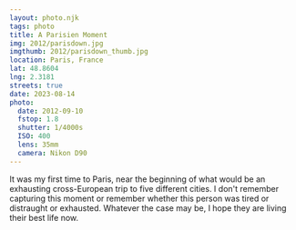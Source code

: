 ```yaml
---
layout: photo.njk
tags: photo
title: A Parisien Moment
img: 2012/parisdown.jpg
imgthumb: 2012/parisdown_thumb.jpg
location: Paris, France
lat: 48.8604
lng: 2.3181
streets: true
date: 2023-08-14
photo:
  date: 2012-09-10
  fstop: 1.8
  shutter: 1/4000s
  ISO: 400
  lens: 35mm
  camera: Nikon D90
---
```


It was my first time to Paris, near the beginning of what would be an exhausting cross-European trip to five different cities. 
I don't remember capturing this moment or remember whether this person was tired or distraught or exhausted. Whatever the case
may be, I hope they are living their best life now.

